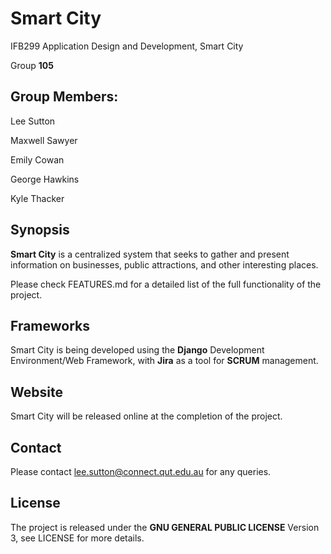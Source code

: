 # Smart City

IFB299 Application Design and Development, Smart City

Group **105**

## Group Members:

Lee Sutton

Maxwell Sawyer

Emily Cowan

George Hawkins

Kyle Thacker

## Synopsis

**Smart City** is a  centralized  system that seeks to gather and present information on businesses,
public attractions, and other interesting places.

Please check FEATURES.md for a detailed list of the full functionality of the project.

## Frameworks

Smart City is being developed using the **Django** Development Environment/Web Framework, with **Jira** as a tool for **SCRUM** management.


## Website

Smart City will be released online at the completion of the project.


## Contact

Please contact lee.sutton@connect.qut.edu.au for any queries.


## License

The project is released under the **GNU GENERAL PUBLIC LICENSE** Version 3, see LICENSE for more details.


